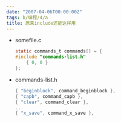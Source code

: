 ```yaml
---
date: "2007-04-06T00:00:00Z"
tags: b/编程/4/a
title: 原来include还能这样用
---
```


* somefile.c

    ```c
    static commands_t commands[] = {
    #include "commands-list.h"
        { 0, 0 }
    };
    ```

* commands-list.h 

    ```c
    { "beginblock", command_beginblock },
    { "capb", command_capb },
    { "clear", command_clear },
    ...
    { "x_save", command_x_save },
    ```
